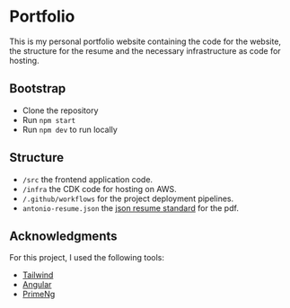 # Portfolio

This is my personal portfolio website containing the code for the website, the structure for the resume and the necessary infrastructure as code for hosting.

## Bootstrap

- Clone the repository
- Run `npm start`
- Run `npm dev` to run locally

## Structure

- `/src` the frontend application code.
- `/infra` the CDK code for hosting on AWS.
- `/.github/workflows` for the project deployment pipelines.
- `antonio-resume.json` the [json resume standard](https://jsonresume.org/) for the pdf.

## Acknowledgments

For this project, I used the following tools:

- [Tailwind](https://tailwindcss.com/)
- [Angular](https://angular.dev/)
- [PrimeNg](https://primeng.org/)

